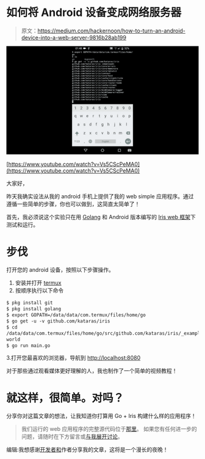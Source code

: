 # 如何将 Android 设备变成网络服务器

> 原文：<https://medium.com/hackernoon/how-to-turn-an-android-device-into-a-web-server-9816b28ab199>

![](img/b889b1ef733e7a4511be40fbec90a65e.png)

[https://www.youtube.com/watch?v=Vs5CScPeMA0](https://www.youtube.com/watch?v=Vs5CScPeMA0)

大家好，

昨天我确实设法从我的 android 手机上提供了我的 web simple 应用程序。通过遵循一些简单的步骤，你也可以做到，这简直太简单了！

首先，我必须说这个实验只在用 [Golang](https://golang.org) 和 Android 版本编写的 [Iris web 框架](http://iris-go.com)下测试和运行。

# 步伐

打开您的 android 设备，按照以下步骤操作。

1.  安装并打开 [termux](https://play.google.com/store/apps/details?id=com.termux)
2.  按顺序执行以下命令

```
$ pkg install git
$ pkg install golang
$ export GOPATH=/data/data/com.termux/files/home/go
$ go get -u -v github.com/kataras/iris
$ cd /data/data/com.termux/files/home/go/src/github.com/kataras/iris/_examples/hello-world
$ go run main.go
```

3.打开您最喜欢的浏览器，导航到
[http://localhost:8080](http://localhost:8080)

对于那些通过观看媒体更好理解的人，我也制作了一个简单的视频教程！

# 就这样，很简单。对吗？

分享你对这篇文章的想法，让我知道你打算用 Go + Iris 构建什么样的应用程序！

> 我们运行的 web 应用程序的完整源代码位于[那里](https://github.com/kataras/iris/blob/master/_examples/hello-world/main.go)。
> 如果您有任何进一步的问题，请随时在下方留言或[与我展开讨论](https://kataras.rocket.chat/channel/iris)。

编辑:我想感谢[开发者和](https://dev.to/kataras/how-to-turn-an-android-device-into-a-web-server)作者分享我的文章，这将是一个漫长的夜晚！